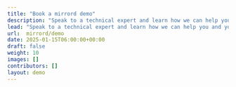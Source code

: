 ```yaml
---
title: "Book a mirrord demo"
description: "Speak to a technical expert and learn how we can help you and your team speed up development and testing."
lead: "Speak to a technical expert and learn how we can help you and your team speed up development and testing."
url:  mirrord/demo
date: 2025-01-15T06:00:00+00:00
draft: false
weight: 10
images: []
contributors: []
layout: demo
---
```


